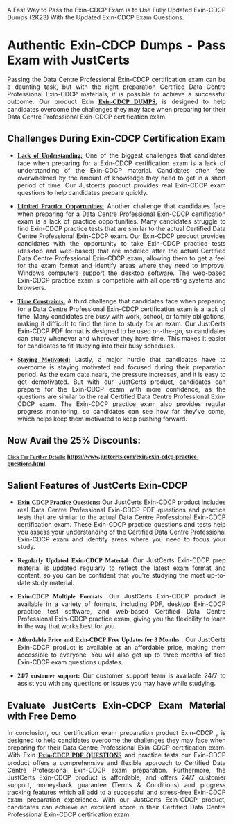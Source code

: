 <p dir="auto" style="text-align: justify;">A Fast Way to Pass the Exin-CDCP Exam is to Use Fully Updated Exin-CDCP Dumps (2K23) With the Updated Exin-CDCP Exam Questions.</p>

<h1 style="text-align: justify;"><strong>Authentic Exin-CDCP Dumps - Pass Exam with JustCerts</strong></h1>

<p style="text-align: justify;">Passing the Data Centre Professional Exin-CDCP certification exam can be a daunting task, but with the right preparation Certified Data Centre Professional Exin-CDCP materials, it is possible to achieve a successful outcome. Our product Exin <strong><a href="https://www.justcerts.com/exin/exin-cdcp-practice-questions.html"><span style="font-family:Georgia,serif;"><u>Exin-CDCP DUMPS</u></span></a></strong>, is designed to help candidates overcome the challenges they may face when preparing for their Data Centre Professional Exin-CDCP certification exam.</p>

<h2 style="text-align: justify;"><strong>Challenges During Exin-CDCP Certification Exam</strong></h2>

<ul>
	<li style="text-align: justify;"><u><span style="font-family:Georgia,serif;"><strong>Lack of Understanding:</strong></span></u> One of the biggest challenges that candidates face when preparing for a Exin-CDCP certification exam is a lack of understanding of the Exin-CDCP material. Candidates often feel overwhelmed by the amount of knowledge they need to get in a short period of time. Our Justcerts product provides real Exin-CDCP exam questions to help candidates prepare quickly.</li>
</ul>

<ul>
	<li style="text-align: justify;"><u><span style="font-family:Georgia,serif;"><strong>Limited Practice Opportunities:</strong></span></u> Another challenge that candidates face when preparing for a Data Centre Professional Exin-CDCP certification exam is a lack of practice opportunities. Many candidates struggle to find Exin-CDCP practice tests that are similar to the actual Certified Data Centre Professional Exin-CDCP exam. Our Exin-CDCP product provides candidates with the opportunity to take Exin-CDCP practice tests (desktop and web-based) that are modeled after the actual Certified Data Centre Professional Exin-CDCP exam, allowing them to get a feel for the exam format and identify areas where they need to improve. Windows computers support the desktop software. The web-based Exin-CDCP practice exam is compatible with all operating systems and browsers.</li>
</ul>

<ul>
	<li style="text-align: justify;"><u><span style="font-family:Georgia,serif;"><strong>Time Constraints:</strong></span></u> A third challenge that candidates face when preparing for a Data Centre Professional Exin-CDCP certification exam is a lack of time. Many candidates are busy with work, school, or family obligations, making it difficult to find the time to study for an exam. Our JustCerts Exin-CDCP PDF format is designed to be used on-the-go, so candidates can study whenever and wherever they have time. This makes it easier for candidates to fit studying into their busy schedules.</li>
</ul>

<ul>
	<li style="text-align: justify;"><u><span style="font-family:Georgia,serif;"><strong>Staying Motivated:</strong></span></u> Lastly, a major hurdle that candidates have to overcome is staying motivated and focused during their preparation period. As the exam date nears, the pressure increases, and it is easy to get demotivated. But with our JustCerts product, candidates can prepare for the Exin-CDCP exam with more confidence, as the questions are similar to the real Certified Data Centre Professional Exin-CDCP exam. The Exin-CDCP practice exam also provides regular progress monitoring, so candidates can see how far they've come, which helps keep them motivated to keep pushing forward.</li>
</ul>

<h2 style="text-align: justify;"><strong>Now Avail the 25% Discounts:</strong></h2>

<p><span style="font-size:12px;"><u><span style="font-family:Georgia,serif;"><strong>Click For Further Details:</strong></span></u></span><span style="font-size:14px;"><span style="font-family:Georgia,serif;"><strong> <a href="https://www.justcerts.com/exin/exin-cdcp-practice-questions.html">https://www.justcerts.com/exin/exin-cdcp-practice-questions.html</a></strong></span></span></p>

<h2 style="text-align: justify;"><strong>Salient Features of JustCerts Exin-CDCP</strong></h2>

<ul>
	<li style="text-align: justify;"><span style="font-family:Georgia,serif;"><strong>Exin-CDCP Practice Questions:</strong></span> Our JustCerts Exin-CDCP product includes real Data Centre Professional Exin-CDCP PDF questions and practice tests that are similar to the actual Data Centre Professional Exin-CDCP certification exam. These Exin-CDCP practice questions and tests help you assess your understanding of the Certified Data Centre Professional Exin-CDCP exam and identify areas where you need to focus your study.</li>
</ul>

<ul>
	<li style="text-align: justify;"><span style="font-family:Georgia,serif;"><strong>Regularly Updated Exin-CDCP Material:</strong></span> Our JustCerts Exin-CDCP prep material is updated regularly to reflect the latest exam format and content, so you can be confident that you're studying the most up-to-date study material.</li>
</ul>

<ul>
	<li style="text-align: justify;"><span style="font-family:Georgia,serif;"><strong>Exin-CDCP Multiple Formats:</strong></span> Our JustCerts Exin-CDCP product is available in a variety of formats, including PDF, desktop Exin-CDCP practice test software, and web-based Certified Data Centre Professional Exin-CDCP practice exam, giving you the flexibility to learn in the way that works best for you.</li>
</ul>

<ul>
	<li style="text-align: justify;"><span style="font-family:Georgia,serif;"><strong>Affordable Price and Exin-CDCP Free Updates for 3 Months</strong></span> : Our JustCerts Exin-CDCP product is available at an affordable price, making them accessible to everyone. You will also get up to three months of free Exin-CDCP exam questions updates.</li>
</ul>

<ul>
	<li style="text-align: justify;"><span style="font-family:Georgia,serif;"><strong>24/7 customer support:</strong></span> Our customer support team is available 24/7 to assist you with any questions or issues you may have while studying.</li>
</ul>

<h2 style="text-align: justify;"><strong>Evaluate JustCerts Exin-CDCP Exam Material with Free Demo</strong></h2>

<p style="text-align: justify;">In conclusion, our certification exam preparation product Exin-CDCP , is designed to help candidates overcome the challenges they may face when preparing for their Data Centre Professional Exin-CDCP certification exam. With Exin <a href="https://www.justcerts.com/exin/exin-cdcp-practice-questions.html"><u><strong><span style="font-family:Georgia,serif;">Exin-CDCP PDF QUESTIONS</span></strong></u></a> and practice tests our Exin-CDCP product offers a comprehensive and flexible approach to Certified Data Centre Professional Exin-CDCP exam preparation. Furthermore, the JustCerts Exin-CDCP product is affordable, and offers 24/7 customer support, money-back guarantee (Terms & Conditions) and progress tracking features which all add to a successful and stress-free Exin-CDCP exam preparation experience. With our JustCerts Exin-CDCP product, candidates can achieve an excellent score in their Certified Data Centre Professional Exin-CDCP certification exam.</p>
